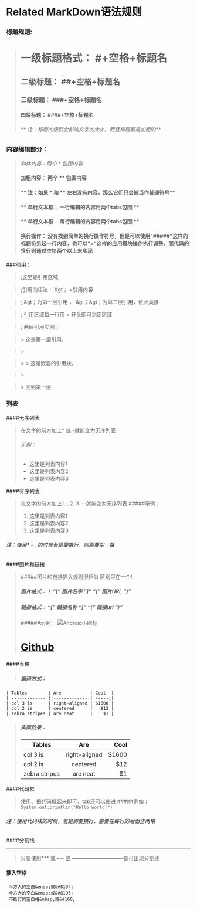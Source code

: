 Related
MarkDown语法规则
=================================

### 标题规则:
> # 一级标题格式： #+空格+标题名
> ## 二级标题： ##+空格+标题名
> ### 三级标题： ###+空格+标题名
> #### 四级标题： ####+空格+标题名
> ###### ** 注：标题的级别会影响文字的大小，而且标题都是加粗的**

### 内容编辑部分：
> *斜体内容：两个 * 包围内容*
> #### **加粗内容： 两个 ** 包围内容**
> #### ** 注：如果 * 和 ** 左右没有内容，那么它们只会被当作普通符号**
> #### ** 单行文本框： 一行编辑的内容用两个tabs包围 **
> #### ** 单行文本框： 每行编辑的内容用两个tabs包围 **
> #### 换行操作： 没有找到简单的换行操作符号，但是可以使用"#####"这样的标题符另起一行内容，也可以">"这样的应用模块操作执行调整，而代码的换行则通过空格两个以上来实现

###引用：
>;这里是引用区域

>;引用的语法： &gt； +引用内容

>;  &gt；为第一层引用 ， &gt；&gt；为第二层引用，依此类推

>; 引用区域每一行用 > 开头即可划定区域

>; 两层引用实例：

>&gt; 这是第一层引用。

>&gt;

>&gt; &gt; 这是嵌套的引用块。

>&gt;

>&gt; 回到第一层


### 列表

####无序列表
> 在文字的前方加上* 或 -就能变为无序列表
> ###### 示例：
> * 这里是列表内容1
> * 这里是列表内容2
> * 这里是列表内容3

####有序列表
> 在文字的前方加上1. , 2. 3. ···就能变为无序列表
> #####示例：
> 1. 这里是列表内容1
> 2. 这里是列表内容2
> 3. 这里是列表内容3
###### 注：使用* - . 的时候若是要换行，则需要空一格

####图片和链接
> #####图片和链接插入规则很相似
> 区别只在一个!
> ##### 图片格式：！ “[” 图片名字 “]” “(” 图片URL “)”
> ##### 链接格式： “[” 链接名称 “]” “(” 链接url “)”
> ######示例：
> ![Android小图标](http://f.hiphotos.baidu.com/baike/c0%3Dbaike80%2C5%2C5%2C80%2C26/sign=4fe590dbc895d143ce7bec711299e967/2934349b033b5bb5c4a85c2636d3d539b700bcee.jpg)
> # [Github](www.github.com)

####表格
> ##### 编码方式：
`| Tables        | Are           | Cool  |`   
`| ------------- |:-------------:| -----:|`   
`| col 3 is      | right-aligned | $1600 |`   
`| col 2 is      | centered      |   $12 |`   
`| zebra stripes | are neat      |    $1 |`   

> ##### 实际效果：
> | Tables        | Are           | Cool  |
> | ------------- |:-------------:| -----:|
> | col 3 is      | right-aligned | $1600 |
> | col 2 is      | centered      |   $12 |
> | zebra stripes | are neat      |    $1 |


####代码框
> 使用、把代码框起来即可，tab还可以缩进
> #####例如：
> `System.out.printlin("Hello world!")`
>
###### 注：使用代码块的时候，若是需要换行，需要在每行的后面空两格

####分割线
***
> 只要使用*** 或 --- 或 ——————————都可出现分割线


#### 插入空格
```
 半方大的空白&ensp;或&#8194;
 全方大的空白&emsp;或&#8195;
 不断行的空白格&nbsp;或&#160;
```

